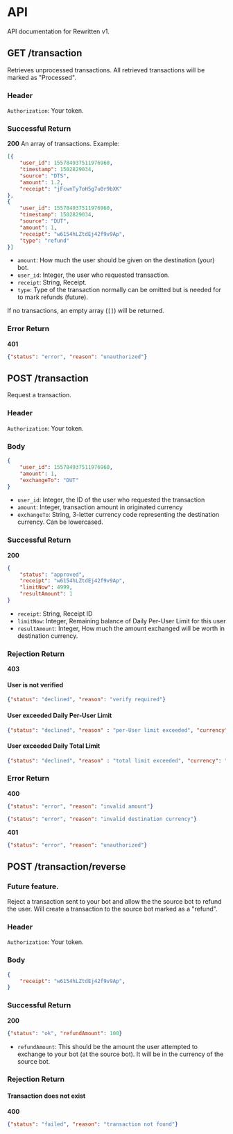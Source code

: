 # API
API documentation for Rewritten v1.

## GET /transaction
Retrieves unprocessed transactions. All retrieved transactions will be marked as "Processed".

### Header
`Authorization`: Your token.

### Successful Return
**200** An array of transactions. Example:

```json
[{
    "user_id": 155784937511976960,
    "timestamp": 1502829034,
    "source": "DTS",
    "amount": 1.2,
    "receipt": "jFcwnTy7oH5g7u0r9bXK"
},
{
    "user_id": 155784937511976960,
    "timestamp": 1502829034,
    "source": "DUT",
    "amount": 1,
    "receipt": "w6154hLZtdEj42f9v9Ap",
    "type": "refund"
}]
```
* `amount`: How much the user should be given on the destination (your) bot.
* `user_id`: Integer, the user who requested transaction.
* `receipt`: String, Receipt.
* `type`: Type of the transaction normally can be omitted but is needed for to mark refunds (future).

If no transactions, an empty array (`[]`) will be returned.

### Error Return
**401**

```json
{"status": "error", "reason": "unauthorized"}
```

## POST /transaction
Request a transaction.

### Header
`Authorization`: Your token.

### Body
```json
{
    "user_id": 155784937511976960,
    "amount": 1,
    "exchangeTo": "DUT"
}
```

* `user_id`: Integer, the ID of the user who requested the transaction
* `amount`: Integer, transaction amount in originated currency
* `exchangeTo`: String, 3-letter currency code representing the destination currency. Can be lowercased.

### Successful Return

**200**

```json
{
    "status": "approved",
    "receipt": "w6154hLZtdEj42f9v9Ap",
    "limitNow": 4999,
    "resultAmount": 1
}
```

* `receipt`: String, Receipt ID
* `limitNow`: Integer, Remaining balance of Daily Per-User Limit for this user
* `resultAmount`: Integer, How much the amount exchanged will be worth in destination currency.

### Rejection Return

**403**

#### User is not verified
```json
{"status": "declined", "reason": "verify required"}
```

#### User exceeded Daily Per-User Limit
```json
{"status": "declined", "reason" : "per-User limit exceeded", "currency": "DUT", "limit": 2500, "limitNow": 0}
```

#### User exceeded Daily Total Limit
```json
{"status": "declined", "reason" : "total limit exceeded", "currency": "DUT", "limit": 100000}
```

### Error Return

**400**
```json
{"status": "error", "reason": "invalid amount"}
```
```json
{"status": "error", "reason": "invalid destination currency"}
```

**401**
```json
{"status": "error", "reason": "unauthorized"}
```

## POST /transaction/reverse
### Future feature.
Reject a transaction sent to your bot and allow the the source bot to refund the user.
Will create a transaction to the source bot marked as a "refund".

### Header
`Authorization`: Your token.

### Body
```json
{
    "receipt": "w6154hLZtdEj42f9v9Ap",
}
```

### Successful Return
**200**
```json
{"status": "ok", "refundAmount": 100}
```

* `refundAmount`: This should be the amount the user attempted to exchange to your bot (at the source bot).
It will be in the currency of the source bot.

### Rejection Return

#### Transaction does not exist
**400**
```json
{"status": "failed", "reason": "transaction not found"}
```
